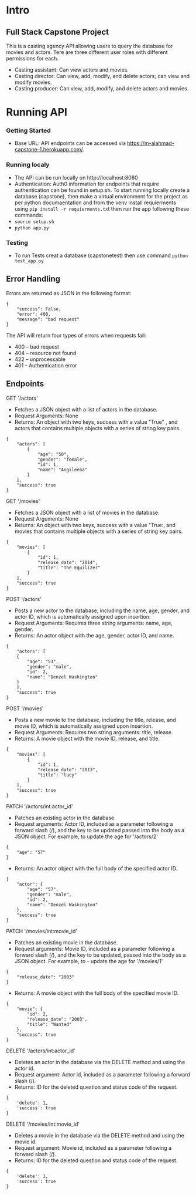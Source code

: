 # Intro
## Full Stack Capstone Project

This  is a casting agency API allowing users to query the database for movies and actors.
Tere are three different user roles with different permissions for each.

- Casting assistant: Can view actors and movies.
- Casting director: Can view, add, modify, and delete actors; can view and modify movies.
- Casting producer: Can view, add, modify, and delete actors and movies.






# Running API

### Getting Started
- Base URL: API endpoints can be accessed via https://m-alahmad-capstone-1.herokuapp.com/.
### Running localy
- The API can be run locally on http://localhost:8080  
- Authentication: Auth0 information for endpoints that require authentication can be found in setup.sh.
To start running locally create a database (capstone), then make a virtual environment for the project as per python documaentation and from the venv install requierments using `pip install -r requierments.tx`t then run the app following these commands: 
- `source setup.sh`
- `python app.py`
### Testing
 - To run Tests creat a database (capstonetest) then use command `python test_app.py`

## Error Handling
Errors are returned as JSON in the following format:
``` 
{
    "success": False,
    "error": 400,
    "message": "bad request"
}
```
The API will return four types of errors when requests fail:

- 400 – bad request
- 404 – resource not found
- 422 – unprocessable
- 401 - Authentication error

## Endpoints

GET '/actors'

- Fetches a JSON object with a list of actors in the database.
- Request Arguments: None
- Returns: An object with two keys, success with a value "True" , and actors that contains multiple objects with a series of string key pairs.
```
{
    "actors": [
        {
            "age": "50",
            "gender": "female",
            "id": 1,
            "name": "Angileena"
        }
    ],
    "success": true
}
```

GET '/movies'

- Fetches a JSON object with a list of movies in the database.
- Request Arguments: None
- Returns: An object with two keys, success with a value "True:, and movies that contains multiple objects with a series of string key pairs.
```	
{
    "movies": [
        {
            "id": 1,
            "release_date": "2014",
            "title": "The Equilizer"
        }
    ],
    "success": true
}
```
POST '/actors'

- Posts a new actor to the database, including the name, age, gender, and actor ID, which is automatically assigned upon insertion.
- Request Arguments: Requires three string arguments: name, age, gender.
- Returns: An actor object with the age, gender, actor ID, and name.
```
{
    "actors": [
	{
        "age": "53",
        "gender": "male",
        "id": 2,
        "name": "Denzel Washington"
   	}
    ],
    "success": true
}
```
POST '/movies'

- Posts a new movie to the database, including the title, release, and movie ID, which is automatically assigned upon insertion.
- Request Arguments: Requires two string arguments: title, release.
- Returns: A movie object with the movie ID, release, and title.
```
{
    "movies": [
        {
            "id": 1,
            "release_date": "2013",
            "title": "lucy"
        }
    ],
    "success": true
}
```
PATCH '/actors/int:actor_id'

- Patches an existing actor in the database.
- Request arguments: Actor ID, included as a parameter following a forward slash (/), and the key to be updated passed into the body as a JSON object. For example, to update the age for '/actors/2'
```
{
	"age": "57"
}
```
- Returns: An actor object with the full body of the specified actor ID.
```
{
    "actor": {
        "age": "57",
        "gender": "male",
        "id": 2,
        "name": "Denzel Washington"
    },
    "success": true
}
```
PATCH '/movies/int:movie_id'

- Patches an existing movie in the database.
- Request arguments: Movie ID, included as a parameter following a forward slash (/), and the key to be updated, passed into the body as a JSON object. For example, to - update the age for '/movies/1'
```
{
	"release_date": "2003"
}
```
- Returns: A movie object with the full body of the specified movie ID.
```
{
    "movie": {
        "id": 2,
        "release_date": "2003",
        "title": "Wanted"
    },
    "success": true
}
```
DELETE '/actors/int:actor_id'

- Deletes an actor in the database via the DELETE method and using the actor id.
- Request argument: Actor id, included as a parameter following a forward slash (/).
- Returns: ID for the deleted question and status code of the request.
```
{
	'delete': 1,
	'success': true
}
```
DELETE '/movies/int:movie_id'

- Deletes a movie in the database via the DELETE method and using the movie id.
- Request argument: Movie id, included as a parameter following a forward slash (/).
- Returns: ID for the deleted question and status code of the request.
```
{
	'delete': 1,
	'success': true
}
```



